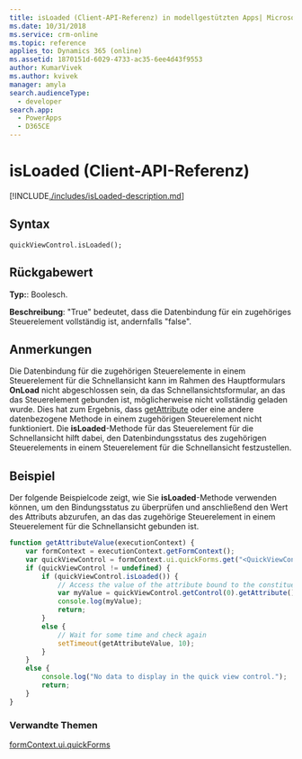 ```yaml
---
title: isLoaded (Client-API-Referenz) in modellgestützten Apps| MicrosoftDocs
ms.date: 10/31/2018
ms.service: crm-online
ms.topic: reference
applies_to: Dynamics 365 (online)
ms.assetid: 1870151d-6029-4733-ac35-6ee4d43f9553
author: KumarVivek
ms.author: kvivek
manager: amyla
search.audienceType:
  - developer
search.app:
  - PowerApps
  - D365CE
---
```

# <a name="isloaded-client-api-reference"></a>isLoaded (Client-API-Referenz)



[!INCLUDE[./includes/isLoaded-description.md](./includes/isLoaded-description.md)]

## <a name="syntax"></a>Syntax

`quickViewControl.isLoaded();`

## <a name="return-value"></a>Rückgabewert

**Typ:**: Boolesch.

**Beschreibung**: "True" bedeutet, dass die Datenbindung für ein zugehöriges Steuerelement vollständig ist, andernfalls "false". 

## <a name="remarks"></a>Anmerkungen

Die Datenbindung für die zugehörigen Steuerelemente in einem Steuerelement für die Schnellansicht kann im Rahmen des Hauptformulars **OnLoad** nicht abgeschlossen sein, da das Schnellansichtsformular, an das das Steuerelement gebunden ist, möglicherweise nicht vollständig geladen wurde. Dies hat zum Ergebnis, dass [getAttribute](../controls/getattribute.md) oder eine andere datenbezogene Methode in einem zugehörigen Steuerelement nicht funktioniert. Die **isLoaded**-Methode für das Steuerelement für die Schnellansicht hilft dabei, den Datenbindungsstatus des zugehörigen Steuerelements in einem Steuerelement für die Schnellansicht festzustellen.

## <a name="example"></a>Beispiel

Der folgende Beispielcode zeigt, wie Sie **isLoaded**-Methode verwenden können, um den Bindungsstatus zu überprüfen und anschließend den Wert des Attributs abzurufen, an das das zugehörige Steuerelement in einem Steuerelement für die Schnellansicht gebunden ist.

```JavaScript
function getAttributeValue(executionContext) {
    var formContext = executionContext.getFormContext();
    var quickViewControl = formContext.ui.quickForms.get("<QuickViewControlName>");
    if (quickViewControl != undefined) {
        if (quickViewControl.isLoaded()) {
            // Access the value of the attribute bound to the constituent control
            var myValue = quickViewControl.getControl(0).getAttribute().getValue();
            console.log(myValue);
            return;
        }
        else {
            // Wait for some time and check again
            setTimeout(getAttributeValue, 10);
        }
    }
    else {
        console.log("No data to display in the quick view control.");
        return;
    }
}
```

### <a name="related-topics"></a>Verwandte Themen

[formContext.ui.quickForms](../formContext-ui-quickForms.md)